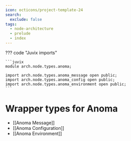 ```yaml
---
icon: octicons/project-template-24
search:
  exclude: false
tags:
  - node-architecture
  - prelude
  - index
---
```


??? code "Juvix imports"

    ```juvix
    module arch.node.types.anoma;

    import arch.node.types.anoma_message open public;
    import arch.node.types.anoma_config open public;
    import arch.node.types.anoma_environment open public;
    ```

# Wrapper types for Anoma

- [[Anoma Message]]
- [[Anoma Configuration]]
- [[Anoma Environment]]
